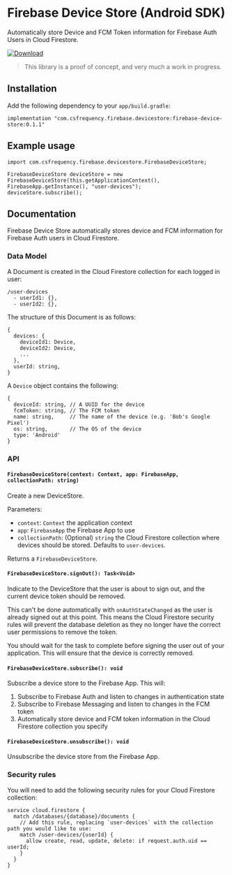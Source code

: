 # Firebase Device Store (Android SDK)

Automatically store Device and FCM Token information for Firebase Auth Users in Cloud Firestore.

[![Download](https://api.bintray.com/packages/csfrequency/maven/firebase-device-store-android-sdk/images/download.svg) ](https://bintray.com/csfrequency/maven/firebase-device-store-android-sdk/_latestVersion)

> This library is a proof of concept, and very much a work in progress.

## Installation

Add the following dependency to your `app/build.gradle`:

```
implementation "com.csfrequency.firebase.devicestore:firebase-device-store:0.1.1"
```

## Example usage

  ```
  import com.csfrequency.firebase.devicestore.FirebaseDeviceStore;

  FirebaseDeviceStore deviceStore = new FirebaseDeviceStore(this.getApplicationContext(), FirebaseApp.getInstance(), "user-devices");
  deviceStore.subscribe();
  ```

## Documentation

Firebase Device Store automatically stores device and FCM information for Firebase Auth users in Cloud Firestore.

### Data Model

A Document is created in the Cloud Firestore collection for each logged in user:

```
/user-devices
  - userId1: {},
  - userId2: {},
```

The structure of this Document is as follows:

```
{
  devices: {
    deviceId1: Device,
    deviceId2: Device,
    ...
  },
  userId: string,
}
```

A `Device` object contains the following:

```
{
  deviceId: string, // A UUID for the device
  fcmToken: string, // The FCM token
  name: string,     // The name of the device (e.g. 'Bob's Google Pixel')
  os: string,       // The OS of the device
  type: 'Android'
}
```

### API

#### `FirebaseDeviceStore(context: Context, app: FirebaseApp, collectionPath: string)`

Create a new DeviceStore.

Parameters:

- `context`: `Context` the application context
- `app`: `FirebaseApp` the Firebase App to use
- `collectionPath`: (Optional) `string` the Cloud Firestore collection where devices should be stored. Defaults to `user-devices`.

Returns a `FirebaseDeviceStore`.

#### `FirebaseDeviceStore.signOut(): Task<Void>`

Indicate to the DeviceStore that the user is about to sign out, and the current device token should be removed.

This can't be done automatically with `onAuthStateChanged` as the user is already signed out at this point. This means the Cloud Firestore security rules will prevent the database deletion as they no longer have the correct user permissions to remove the token.

You should wait for the task to complete before signing the user out of your application.  This will ensure that the device is correctly removed.

#### `FirebaseDeviceStore.subscribe(): void`

Subscribe a device store to the Firebase App. This will:

1. Subscribe to Firebase Auth and listen to changes in authentication state
2. Subscribe to Firebase Messaging and listen to changes in the FCM token
3. Automatically store device and FCM token information in the Cloud Firestore collection you specify

#### `FirebaseDeviceStore.unsubscribe(): void`

Unsubscribe the device store from the Firebase App.

### Security rules

You will need to add the following security rules for your Cloud Firestore collection:

```
service cloud.firestore {
  match /databases/{database}/documents {
    // Add this rule, replacing `user-devices` with the collection path you would like to use:
    match /user-devices/{userId} {
      allow create, read, update, delete: if request.auth.uid == userId;
    }
  }
}
```
